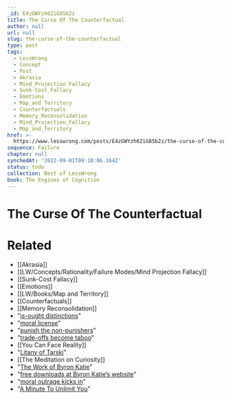 ```yaml
---
_id: E4zGWYzh6ZiG85b2z
title: The Curse Of The Counterfactual
author: null
url: null
slug: the-curse-of-the-counterfactual
type: post
tags:
  - LessWrong
  - Concept
  - Post
  - Akrasia
  - Mind_Projection Fallacy
  - Sunk-Cost_Fallacy
  - Emotions
  - Map_and Territory
  - Counterfactuals
  - Memory_Reconsolidation
  - Mind_Projection_Fallacy
  - Map_and_Territory
href: >-
  https://www.lesswrong.com/posts/E4zGWYzh6ZiG85b2z/the-curse-of-the-counterfactual
sequence: Failure
chapter: null
synchedAt: '2022-09-01T09:10:06.164Z'
status: todo
collection: Best of LessWrong
book: The Engines of Cognition
---
```


# The Curse Of The Counterfactual


# Related

- [[Akrasia]]
- [[LW/Concepts/Rationality/Failure Modes/Mind Projection Fallacy]]
- [[Sunk-Cost Fallacy]]
- [[Emotions]]
- [[LW/Books/Map and Territory]]
- [[Counterfactuals]]
- [[Memory Reconsolidation]]
- "[is-ought distinctions](https://www.lesswrong.com/posts/SCEi8uxS25bCDzHRj/mental-representation-and-the-is-ought-distinction)"
- "[moral license](https://en.wikipedia.org/wiki/Self-licensing)"
- "[punish the non-punishers](https://www.lesswrong.com/posts/GAgdHvzRDanQ5R7Qg/is-there-a-definitive-intro-to-punishing-non-punishers)"
- "[trade-offs become taboo](https://www.scientificamerican.com/article/psychology-of-taboo-tradeoff/)"
- [[You Can Face Reality]]
- "[Litany of Tarski](https://wiki.lesswrong.com/wiki/Litany_of_Tarski)"
- [[The Meditation on Curiosity]]
- "[The Work of Byron Katie](https://en.wikipedia.org/wiki/Byron_Katie#Teachings)"
- "[free downloads at Byron Katie’s website](https://thework.com/instruction-the-work-byron-katie/#work-step-three)"
- "[moral outrage kicks in](#The_Bias)"
- "[A Minute To Unlimit You](https://theeffortlessway.com/#free-ebook)"